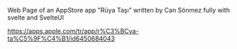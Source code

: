 Web Page of an AppStore app "Rüya Taşı" written by Can Sönmez fully with svelte and SvelteUI

https://apps.apple.com/tr/app/r%C3%BCya-ta%C5%9F%C4%B1/id6450684043
